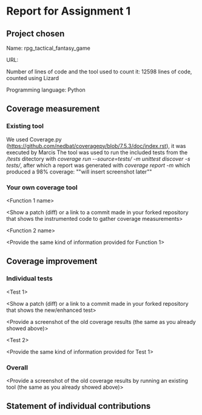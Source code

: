 # Report for Assignment 1

## Project chosen

Name: rpg_tactical_fantasy_game

URL: 

Number of lines of code and the tool used to count it: 12598 lines of code, counted using Lizard

Programming language: Python

## Coverage measurement

### Existing tool

We used Coverage.py (https://github.com/nedbat/coveragepy/blob/7.5.3/doc/index.rst), it was executed by Marcis
The tool was used to run the included tests from the _/tests_ ditectory with _coverage run --source=tests/ -m unittest discover -s tests/_, after which a report was generated with _coverage report -m_ which produced a 98% coverage:
""will insert screenshot later""


<Show the coverage results provided by the existing tool with a screenshot>

### Your own coverage tool

<The following is supposed to be repeated for each group member>

<Group member name>

<Function 1 name>

<Show a patch (diff) or a link to a commit made in your forked repository that shows the instrumented code to gather coverage measurements>

<Provide a screenshot of the coverage results output by the instrumentation>

<Function 2 name>

<Provide the same kind of information provided for Function 1>

## Coverage improvement

### Individual tests

<The following is supposed to be repeated for each group member>

<Group member name>

<Test 1>

<Show a patch (diff) or a link to a commit made in your forked repository that shows the new/enhanced test>

<Provide a screenshot of the old coverage results (the same as you already showed above)>

<Provide a screenshot of the new coverage results>

<State the coverage improvement with a number and elaborate on why the coverage is improved>

<Test 2>

<Provide the same kind of information provided for Test 1>

### Overall

<Provide a screenshot of the old coverage results by running an existing tool (the same as you already showed above)>

<Provide a screenshot of the new coverage results by running the existing tool using all test modifications made by the group>

## Statement of individual contributions

<Write what each group member did>

